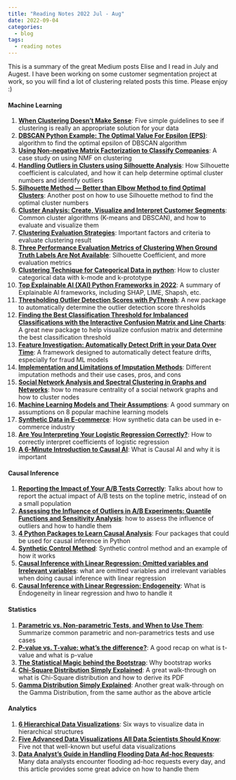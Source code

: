 ```yaml
---
title: "Reading Notes 2022 Jul - Aug"
date: 2022-09-04
categories:
  - blog
tags:
  - reading notes
---
```


This is a summary of the great Medium posts Elise and I read in July and Augest. I have been working on some customer segmentation project at work, so you will find a lot of clustering related posts this time. Please enjoy :)  

#### Machine Learning
1. [**When Clustering Doesn’t Make Sense**](https://towardsdatascience.com/when-clustering-doesnt-make-sense-c6ed9a89e9e6): Five simple guidelines to see if clustering is really an appropriate solution for your data  
2. [**DBSCAN Python Example: The Optimal Value For Epsilon (EPS)**](https://towardsdatascience.com/machine-learning-clustering-dbscan-determine-the-optimal-value-for-epsilon-eps-python-example-3100091cfbc): algorithm to find the optimal epsilon of DBSCAN algorithm  
3. [**Using Non-negative Matrix Factorization to Classify Companies**](https://towardsdatascience.com/using-nmf-to-classify-companies-a77e176f276f): A case study on using NMF on clustering  
4. [**Handling Outliers in Clusters using Silhouette Analysis**](https://towardsdatascience.com/handling-outliers-in-clusters-using-silhouette-analysis-5a7d51118dac): How Silhouette coefficient is calculated, and how it can help determine optimal cluster numbers and identify outliers  
5. [**Silhouette Method — Better than Elbow Method to find Optimal Clusters**](https://towardsdatascience.com/silhouette-method-better-than-elbow-method-to-find-optimal-clusters-378d62ff6891): Another post on how to use Silhouette method to find the optimal cluster numbers  
6. [**Cluster Analysis: Create, Visualize and Interpret Customer Segments**](https://towardsdatascience.com/cluster-analysis-create-visualize-and-interpret-customer-segments-474e55d00ebb): Common cluster algorithms (K-means and DBSCAN), and how to evaluate and visualize them  
7. [**Clustering Evaluation Strategies**](https://towardsdatascience.com/clustering-evaluation-strategies-98a4006fcfc): Important factors and criteria to evaluate clustering result  
8. [**Three Performance Evaluation Metrics of Clustering When Ground Truth Labels Are Not Available**](https://towardsdatascience.com/three-performance-evaluation-metrics-of-clustering-when-ground-truth-labels-are-not-available-ee08cb3ff4fb): Silhouette Coefficient, and more evaluation metrics  
9. [**Clustering Technique for Categorical Data in python**](https://joydipnath.medium.com/clustering-technique-for-categorical-data-in-python-8eb0f581b6f9): How to cluster categorical data with k-mode and k-prototype  
10. [**Top Explainable AI (XAI) Python Frameworks in 2022**](https://moez-62905.medium.com/top-explainable-ai-xai-python-frameworks-in-2022-94ff4610b0f5): A summary of Explainable AI frameworks, including SHAP, LIME, Shapsh, etc.  
11. [**Thresholding Outlier Detection Scores with PyThresh**](https://towardsdatascience.com/thresholding-outlier-detection-scores-with-pythresh-f26299d14fa): A new package to automatically determine the outlier detection score thresholds  
12. [**Finding the Best Classification Threshold for Imbalanced Classifications with the Interactive Confusion Matrix and Line Charts**](https://towardsdatascience.com/finding-the-best-classification-threshold-for-imbalanced-classifications-with-interactive-plots-7d65828dda38): A great new package to help visualize confusion matrix and determine the best classification threshold  
13. [**Feature Investigation: Automatically Detect Drift in your Data Over Time**](https://medium.com/feedzaitech/feature-investigation-automatically-detect-drift-in-your-data-over-time-b502074a7358): A framework designed to automatically detect feature drifts, especially for fraud ML models  
14. [**Implementation and Limitations of Imputation Methods**](https://towardsdatascience.com/implementation-and-limitations-of-imputation-methods-b6576bf31a6c): Different imputation methods and their use cases, pros, and cons  
15. [**Social Network Analysis and Spectral Clustering in Graphs and Networks**](https://towardsdatascience.com/social-network-analysis-and-spectral-clustering-in-graphs-and-networks-40c8d878e946): how to measure centrality of a social network graphs and how to cluster nodes  
16. [**Machine Learning Models and Their Assumptions**](https://medium.com/@vidhuran_07/machine-learning-models-and-their-assumptions-896951aa5a34): A good summary on assumptions on 8 popular machine learning models  
17. [**Synthetic Data in E-commerce**](https://medium.com/ssense-tech/synthetic-data-in-e-commerce-386e3b7ce3b4): How synthetic data can be used in e-commerce industry  
18. [**Are You Interpreting Your Logistic Regression Correctly?**](https://towardsdatascience.com/are-you-interpreting-your-logistic-regression-correctly-d041f7acf8c7): How to correctly interpret coefficients of logistic regression  
19. [**A 6-Minute Introduction to Causal AI**](https://towardsdatascience.com/a-6-minute-introduction-to-causal-ai-50d92ffb5e91): What is Causal AI and why it is important  

#### Causal Inference  
1. [**Reporting the Impact of Your A/B Tests Correctly**](https://towardsdatascience.com/reporting-the-impact-of-your-a-b-tests-correctly-3cdb15d60d79): Talks about how to report the actual impact of A/B tests on the topline metric, instead of on a small population  
2. [**Assessing the Influence of Outliers in A/B Experiments: Quantile Functions and Sensitivity Analysis**](https://medium.com/seek-blog/assessing-the-influence-of-outliers-in-a-b-experiments-quantile-functions-and-sensitivity-analysis-230c2bc7427c): how to assess the influence of outliers and how to handle them  
3. [**4 Python Packages to Learn Causal Analysis**](https://medium.com/towards-data-science/4-python-packages-to-learn-causal-analysis-9a8eaab9fdab): Four packages that could be used for causal inference in Python  
4. [**Synthetic Control Method**](https://medium.com/analytics-vidhya/synthetic-control-method-5c01f72da4e): Synthetic control method and an example of how it works  
5. [**Causal Inference with Linear Regression: Omitted variables and Irrelevant variables**](https://towardsdatascience.com/understand-bias-and-variance-in-causal-inference-with-linear-regression-a02e0a9622bc): what are omitted variables and irrelevant variables when doing causal inference with linear regression  
6. [**Causal Inference with Linear Regression: Endogeneity**](https://towardsdatascience.com/causal-inference-with-linear-regression-endogeneity-9d9492663bac): What is Endogeneity in linear regression and hwo to handle it   

#### Statistics  
1. [**Parametric vs. Non-parametric Tests, and When to Use Them**](https://medium.com/towards-data-science/parametric-vs-non-parametric-tests-and-where-to-use-them-85130b3877dc): Summarize common parametric and non-parametrics tests and use cases  
2. [**P-value vs. T-value: what’s the difference?**](https://anyi-guo.medium.com/p-value-vs-t-value-whats-the-difference-2cdd94cdd9ab): A good recap on what is t-value and what is p-value  
3. [**The Statistical Magic behind the Bootstrap**](https://towardsdatascience.com/the-statistical-magic-behind-the-bootstrap-2188ee147423): Why bootstrap works  
4. [**Chi-Square Distribution Simply Explained**](https://towardsdatascience.com/chi-square-distribution-simply-explained-87f707ba631a): A great walk-through on what is Chi-Square distribution and how to derive its PDF  
5. [**Gamma Distribution Simply Explained**](https://towardsdatascience.com/gamma-distribution-simply-explained-d95a9de16278): Another great walk-through on the Gamma Distribution, from the same author as the above article  

#### Analytics
1. [**6 Hierarchical Data Visualizations**](https://towardsdatascience.com/6-hierarchical-datavisualizations-98318851c7c5): Six ways to visualize data in hierarchical structures  
2. [**Five Advanced Data Visualizations All Data Scientists Should Know**](https://towardsdatascience.com/five-advanced-data-visualizations-all-data-scientists-should-know-e042d5e1f532): Five not that well-known but useful data visualizations  
3. [**Data Analyst’s Guide in Handling Flooding Data Ad-hoc Requests**](https://medium.com/towards-data-science/data-analysts-guide-in-handling-flooding-data-ad-hoc-requests-257ea61e38e1): Many data analysts encounter flooding ad-hoc requests every day, and this article provides some great advice on how to handle them  
